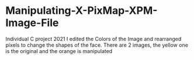 # Manipulating-X-PixMap-XPM-Image-File
Individual C project 2021
I edited the Colors of the Image and rearranged pixels to change the shapes of the face.
There are 2 images, the yellow one is the original and the orange is manipulated
